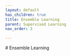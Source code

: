 ```yaml
---
layout: default
has_children: true
title: Ensemble Learning
parent: Supervised Learning
nav_order: 3

---
```


﻿# Ensemble Learning

